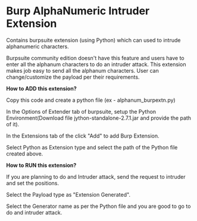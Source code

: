 # Burp AlphaNumeric Intruder Extension
Contains burpsuite extension (using Python) which can used to intrude alphanumeric characters.

Burpsuite community edition doesn't have this feature and users have to enter all the alphanum characters to do an intruder attack.
This extension makes job easy to send all the alphanum characters. 
User can change/customize the payload per their requirements.

**How to ADD this extension?**

Copy this code and create a python file (ex - alphanum_burpextn.py)

In the Options of Extender tab of burpsuite, setup the Python Environment(Download file jython-standalone-2.7.1.jar and provide the path of it).

In the Extensions tab of the click "Add" to add Burp Extension.

Select Python as Extension type and select the path of the Python file created above.


**How to RUN this extension?**

If you are planning to do and Intruder attack, send the request to intruder and set the positions.

Select the Payload type as "Extension Generated".

Select the Generator name as per the Python file and you are good to go to do and intruder attack.














